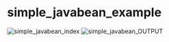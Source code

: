 # simple_javabean_example

![simple_javabean_index](https://user-images.githubusercontent.com/67381317/235614639-c95136f6-102c-4f7f-b5a3-512b2d69ca8d.png)
![simple_javabean_OUTPUT](https://user-images.githubusercontent.com/67381317/235614654-fff45da4-046d-44f2-b3e8-648ae1d094ca.png)
